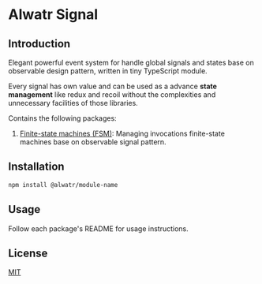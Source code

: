 # Alwatr Signal

## Introduction

Elegant powerful event system for handle global signals and states base on observable design pattern, written in tiny TypeScript module.

Every signal has own value and can be used as a advance **state management** like redux and recoil without the complexities and unnecessary facilities of those libraries.

Contains the following packages:

1. [Finite-state machines (FSM)](./packages/logger): Managing invocations finite-state machines base on observable signal pattern.

<!-- @TODO: update this list-->

## Installation

```bash
npm install @alwatr/module-name
```

## Usage

Follow each package's README for usage instructions.

## License

[MIT](./LICENSE)
